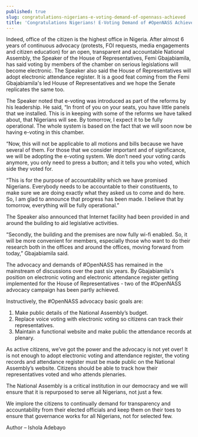 ```yaml
---
published: true
slug: congratulations-nigerians-e-voting-demand-of-opennass-achieved
title: 'Congratulations Nigerians! E-Voting Demand of #OpenNASS Achieved '
---
```

Indeed, office of the citizen is the highest office in Nigeria. After almost 6 years of continuous advocacy (protests, FOI requests, media engagements and citizen education) for an open, transparent and accountable National Assembly, the Speaker of the House of Representatives, Femi Gbajabiamila, has said voting by members of the chamber on serious legislations will become electronic. The Speaker also said the House of Representatives will adopt electronic attendance register. It is a good feat coming from the Femi Gbajabiamila's led House of Representatives and we hope the Senate replicates the same too.

The Speaker noted that e-voting was introduced as part of the reforms by his leadership. He said, “In front of you on your seats, you have little panels that we installed. This is in keeping with some of the reforms we have talked about, that Nigerians will see. By tomorrow, I expect it to be fully operational. The whole system is based on the fact that we will soon now be having e-voting in this chamber.

“Now, this will not be applicable to all motions and bills because we have several of them. For those that we consider important and of significance, we will be adopting the e-voting system. We don’t need your voting cards anymore, you only need to press a button; and it tells you who voted, which side they voted for.

“This is for the purpose of accountability which we have promised Nigerians. Everybody needs to be accountable to their constituents, to make sure we are doing exactly what they asked us to come and do here. So, I am glad to announce that progress has been made. I believe that by tomorrow, everything will be fully operational.”

The Speaker also announced that Internet facility had been provided in and around the building to aid legislative activities.

“Secondly, the building and the premises are now fully wi-fi enabled. So, it will be more convenient for members, especially those who want to do their research both in the offices and around the offices, moving forward from today,” Gbajabiamila said.

The advocacy and demands of #OpenNASS has remained in the mainstream of discussions over the past six years. By Gbajabiamila's position on electronic voting and electronic attendance register getting implemented for the House of Representatives - two of the #OpenNASS advocacy campaign has been partly achieved. 

Instructively, the #OpenNASS advocacy basic goals are:
1. Make public details of the National Assembly’s budget.
2. Replace voice voting with electronic voting so citizens can track their representatives.
3. Maintain a functional website and make public the attendance records at plenary.

As active citizens, we’ve got the power and the advocacy is not yet over! It is not enough to adopt electronic voting and attendance register, the voting records and attendance register must be made public on the National Assembly’s website. Citizens should be able to track how their representatives voted and who attends plenaries.

The National Assembly is a critical institution in our democracy and we will ensure that it is repurposed to serve all Nigerians, not just a few.

We implore the citizens to continually demand for transparency and accountability from their elected officials and keep them on their toes to ensure that governance works for all Nigerians, not for selected few.

Author – Ishola Adebayo
